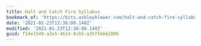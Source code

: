 ```yaml
---
title: Halt and Catch Fire Syllabus
bookmark_of: 'https://bits.ashleyblewer.com/halt-and-catch-fire-syllabus/'
date: '2021-01-23T12:36:00.140Z'
modified: '2021-01-23T12:36:00.140Z'
guid: f54e1549-a3e5-4614-8cb5-a35f5bb62806
---
```

 
